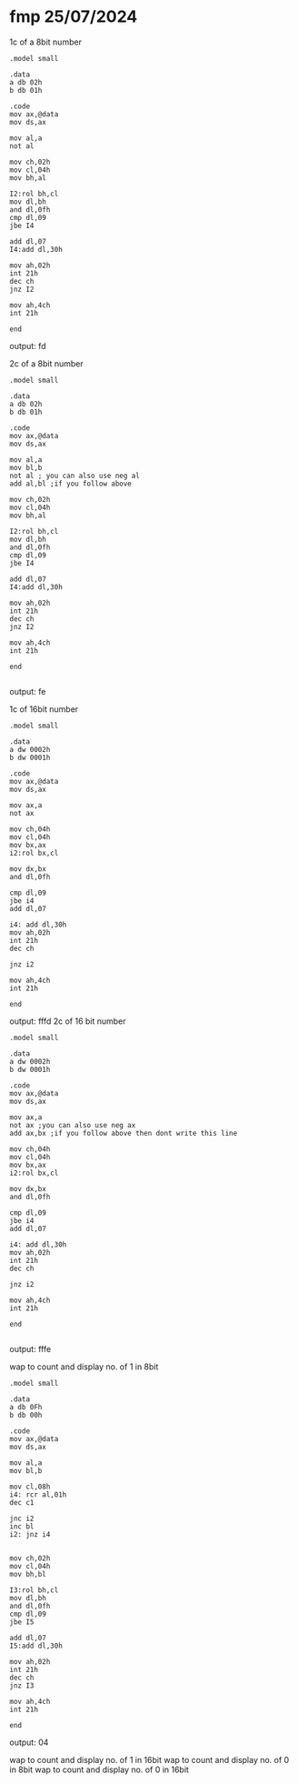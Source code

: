 # fmp 25/07/2024
1c of a 8bit number
```alp
.model small

.data
a db 02h
b db 01h

.code
mov ax,@data
mov ds,ax

mov al,a
not al

mov ch,02h
mov cl,04h
mov bh,al

I2:rol bh,cl
mov dl,bh
and dl,0fh
cmp dl,09
jbe I4

add dl,07
I4:add dl,30h

mov ah,02h
int 21h
dec ch
jnz I2

mov ah,4ch
int 21h

end

```
output: fd

2c of a 8bit number
```alp
.model small

.data
a db 02h
b db 01h

.code
mov ax,@data
mov ds,ax

mov al,a
mov bl,b
not al ; you can also use neg al
add al,bl ;if you follow above

mov ch,02h
mov cl,04h
mov bh,al

I2:rol bh,cl
mov dl,bh
and dl,0fh
cmp dl,09
jbe I4

add dl,07
I4:add dl,30h

mov ah,02h
int 21h
dec ch
jnz I2

mov ah,4ch
int 21h

end


```
output: fe

1c of 16bit number
```alp
.model small

.data
a dw 0002h
b dw 0001h

.code
mov ax,@data
mov ds,ax

mov ax,a
not ax

mov ch,04h
mov cl,04h
mov bx,ax
i2:rol bx,cl

mov dx,bx
and dl,0fh

cmp dl,09
jbe i4
add dl,07

i4: add dl,30h
mov ah,02h
int 21h
dec ch

jnz i2

mov ah,4ch
int 21h

end

```
output: fffd
2c of 16 bit number
```alp
.model small

.data
a dw 0002h
b dw 0001h

.code
mov ax,@data
mov ds,ax

mov ax,a
not ax ;you can also use neg ax
add ax,bx ;if you follow above then dont write this line

mov ch,04h
mov cl,04h
mov bx,ax
i2:rol bx,cl

mov dx,bx
and dl,0fh

cmp dl,09
jbe i4
add dl,07

i4: add dl,30h
mov ah,02h
int 21h
dec ch

jnz i2

mov ah,4ch
int 21h

end


```
output: fffe

wap to count and display no. of 1 in 8bit
```alp
.model small

.data
a db 0Fh
b db 00h

.code
mov ax,@data
mov ds,ax

mov al,a
mov bl,b

mov cl,08h
i4: rcr al,01h
dec c1

jnc i2
inc bl
i2: jnz i4


mov ch,02h
mov cl,04h
mov bh,bl

I3:rol bh,cl
mov dl,bh
and dl,0fh
cmp dl,09
jbe I5

add dl,07
I5:add dl,30h

mov ah,02h
int 21h
dec ch
jnz I3

mov ah,4ch
int 21h

end
```
output:
04

wap to count and display no. of 1 in 16bit
wap to count and display no. of 0 in 8bit
wap to count and display no. of 0 in 16bit